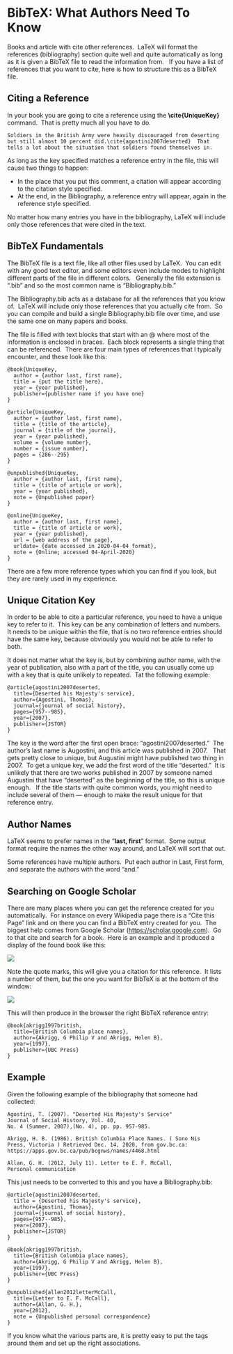 #  BibTeX: What Authors Need To Know
Books and article with cite other references.  LaTeX will format the references (bibliography) section quite well and quite automatically as long as it is given a BibTeX file to read the information from.   If you have a list of references that you want to cite, here is how to structure this as a BibTeX file.

## Citing a Reference

In your book you are going to cite a reference using the **\\cite\{UniqueKey\}** command.  That is pretty much all you have to do.

```
Soldiers in the British Army were heavily discouraged from deserting
but still almost 10 percent did.\cite{agostini2007deserted}  That 
tells a lot about the situation that soldiers found themselves in.
```


As long as the key specified matches a reference entry in the file, this will cause two things to happen:

*   In the place that you put this comment, a citation will appear according to the citation style specified.
*   At the end, in the Bibliography, a reference entry will appear, again in the reference style specified.

No matter how many entries you have in the bibliography, LaTeX will include only those references that were cited in the text.

## BibTeX Fundamentals

The BibTeX file is a text file, like all other files used by LaTeX.  You can edit with any good text editor, and some editors even include modes to highlight different parts of the file in different colors.   Generally the file extension is “.bib” and so the most common name is “Bibliography.bib.”

The Bibliography.bib acts as a database for all the references that you know of.  LaTeX will include only those references that you actually cite from.  So you can compile and build a single Bibliography.bib file over time, and use the same one on many papers and books.

The file is filled with text blocks that start with an @ where most of the information is enclosed in braces.  Each block represents a single thing that can be referenced.  There are four main types of references that I typically encounter, and these look like this:

```
@book{UniqueKey,
  author = {author last, first name},
  title = {put the title here},
  year = {year published},
  publisher={publisher name if you have one}
}

@article{UniqueKey,
  author = {author last, first name},
  title = {title of the article},
  journal = {title of the journal},
  year = {year published},
  volume = {volume number},
  number = {issue number},
  pages = {286--295}
}

@unpublished{UniqueKey,
  author = {author last, first name},
  title = {title of article or work},
  year = {year published},
  note = {Unpublished paper}
}

@online{UniqueKey,
  author = {author last, first name},
  title = {title of article or work},
  year = {year published},
  url = {web address of the page},
  urldate= {date accessed in 2020-04-04 format},
  note = {Online; accessed 04-April-2020}
}
```


There are a few more reference types which you can find if you look, but they are rarely used in my experience.

## Unique Citation Key

In order to be able to cite a particular reference, you need to have a unique key to refer to it.  This key can be any combination of letters and numbers.  It needs to be unique within the file, that is no two reference entries should have the same key, because obviously you would not be able to refer to both.

It does not matter what the key is, but by combining author name, with the year of publication, also with a part of the title, you can usually come up with a key that is quite unlikely to repeated.  Tat the following example:

```
@article{agostini2007deserted,
  title={Deserted his Majesty's service},
  author={Agostini, Thomas},
  journal={journal of social history},
  pages={957--985},
  year={2007},
  publisher={JSTOR}
}
```


The key is the word after the first open brace: “agostini2007deserted.”  The author’s last name is Augostini, and this article was published in 2007.   That gets pretty close to unique, but Augustini might have published two thing in 2007.  To get a unique key, we add the first word of the title “deserted.”  It is unlikely that there are two works published in 2007 by someone named Augustini that have “deserted” as the beginning of the title, so this is unique enough.   If the title starts with quite common words, you might need to include several of them — enough to make the result unique for that reference entry.

## Author Names

LaTeX seems to prefer names in the “**last, first**” format.  Some output format require the names the other way around, and LaTeX will sort that out.

Some references have multiple authors.  Put each author in Last, First form, and separate the authors with the word “and.”

## Searching on Google Scholar

There are many places where you can get the reference created for you automatically.  For instance on every Wikipedia page there is a “Cite this Page” link and on there you can find a BibTeX entry created for you.  The biggest help comes from Google Scholar (https://scholar.google.com).  Go to that cite and search for a book.  Here is an example and it produced a display of the found book like this:

![](https://agiletribe.purplehillsbooks.com/wp-content/uploads/2021/02/scholar.png?189db0&189db0)

Note the quote marks, this will give you a citation for this reference.  It lists a number of them, but the one you want for BibTeX is at the bottom of the window:

![](https://agiletribe.purplehillsbooks.com/wp-content/uploads/2021/02/scholarCitation.png?189db0&189db0)

This will then produce in the browser the right BibTeX reference entry:

```
@book{akrigg1997british,
  title={British Columbia place names},
  author={Akrigg, G Philip V and Akrigg, Helen B},
  year={1997},
  publisher={UBC Press}
}
```


## Example

Given the following example of the bibliography that someone had collected:

```
Agostini, T. (2007). "Deserted His Majesty's Service"
Journal of Social History, Vol. 40, 
No. 4 (Summer, 2007),(No. 4), pp. pp. 957-985.

Akrigg, H. B. (1986). British Columbia Place Names. ( Sono Nis 
Press, Victoria ) Retrieved Dec. 14, 2020, from gov.bc.ca: 
https://apps.gov.bc.ca/pub/bcgnws/names/4468.html

Allan, G. H. (2012, July 11). Letter to E. F. McCall,
Personal communication
```


This just needs to be converted to this and you have a Bibliography.bib:

```
@article{agostini2007deserted,
  title = {Deserted his Majesty's service},
  author={Agostini, Thomas},
  journal={journal of social history},
  pages={957--985},
  year={2007},
  publisher={JSTOR}
}

@book{akrigg1997british,
  title={British Columbia place names},
  author={Akrigg, G Philip V and Akrigg, Helen B},
  year={1997},
  publisher={UBC Press}
}

@unpublished{allen2012letterMcCall,
  title={Letter to E. F. McCall},
  author={Allan, G. H.},
  year={2012},
  note = {Unpublished personal correspondence}
}
```


If you know what the various parts are, it is pretty easy to put the tags around them and set up the right associations.